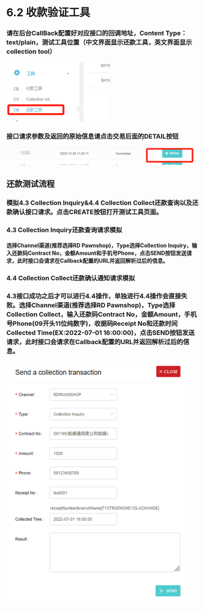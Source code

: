 # 6.2 收款验证工具

### 请在后台CallBack配置好对应接口的回调地址，Content Type：text/plain，测试工具位置（中文界面显示还款工具，英文界面显示collection tool）
![](../public/6.2付款测试工具.png "Shiprock")

### 接口请求参数及返回的原始信息请点击交易后面的DETAIL按钮
![](../public/6.2付款测试交易查看.png "Shiprock")
## 还款测试流程
### 模拟4.3 Collection Inquiry&4.4 Collection Collect还款查询以及还款确认接口请求。点击CREATE按钮打开测试工具页面。

### 4.3 Collection Inquiry还款查询请求模拟

#### 选择Channel渠道(推荐选择RD Pawnshop)，Type选择Collection Inquiry，输入还款码Contract No，金额Amount和手机号Phone，点击SEND按钮发送请求，此时接口会请求在Callback配置的URL并返回解析过后的信息。

### 4.4 Collection Collect还款确认通知请求模拟

### 4.3接口成功之后才可以进行4.4操作，单独进行4.4操作会直接失败。选择Channel渠道(推荐选择RD Pawnshop)，Type选择Collection Collect，输入还款码Contract No，金额Amount，手机号Phone(09开头11位纯数字)，收据码Receipt No和还款时间Collected Time(EX:2022-07-01 16:00:00)，点击SEND按钮发送请求，此时接口会请求在Callback配置的URL并返回解析过后的信息。

![](../public/4.3模拟还款测试流程.png "Shiprock")






